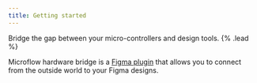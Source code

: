 ```yaml
---
title: Getting started
---
```


Bridge the gap between your micro-controllers and design tools.  {% .lead %}

Microflow hardware bridge is a [Figma plugin](https://www.figma.com/community/plugin/1373258770799080545) that allows you to connect from the outside world to your Figma designs.
